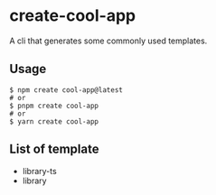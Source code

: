 # create-cool-app

A cli that generates some commonly used templates.

## Usage

```shell
$ npm create cool-app@latest
# or
$ pnpm create cool-app
# or
$ yarn create cool-app
```

## List of template

- library-ts
- library
